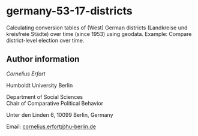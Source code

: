 # germany-53-17-districts
Calculating conversion tables of (West) German districts (Landkreise und kreisfreie Städte) over time (since 1953) using geodata. Example: Compare district-level election over time.


## Author information

*Cornelius Erfort*

Humboldt University Berlin

Department of Social Sciences
<br>
Chair of Comparative Political Behavior

Unter den Linden 6, 10099 Berlin, Germany

Email: cornelius.erfort@hu-berlin.de
